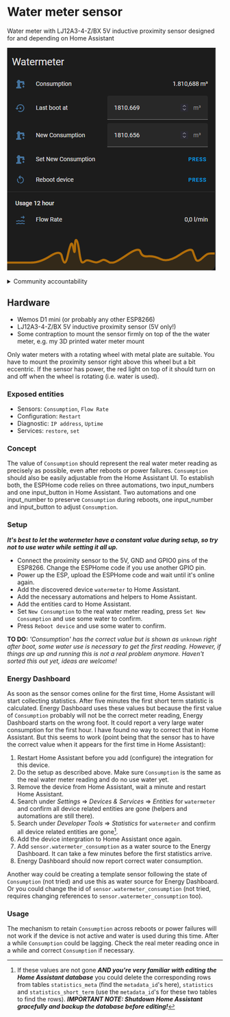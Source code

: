# Water meter sensor
Water meter with LJ12A3-4-Z/BX 5V inductive proximity sensor designed for and depending on Home Assistant

![This is an image](homeassistant/entities-card.png)

<details>
<summary>Community accountability</summary>
<i>As I started with a water meter sensor for Home Assistant, I wanted an ESPHome device that shows the real water meter reading exactly. Since my knowledge of ESPHome is not yet to be called extensive, I searched around. No solution fitted my idea completely, so I assembled the code that you will find here from numerous samples and added some of my own. Thx all for sharing!</i>
</details>

## Hardware
+ Wemos D1 mini (or probably any other ESP8266)
+ LJ12A3-4-Z/BX 5V inductive proximity sensor (5V only!)
+ Some contraption to mount the sensor firmly on top of the the water meter, e.g. my 3D printed water meter mount

Only water meters with a rotating wheel with metal plate are suitable. You have to mount the proximity sensor right above this wheel but a bit eccentric. If the sensor has power, the red light on top of it should turn on and off when the wheel is rotating (i.e. water is used).

### Exposed entities
+ Sensors: `Consumption`, `Flow Rate`
+ Configuration: `Restart`
+ Diagnostic: `IP address`, `Uptime`
+ Services: `restore`, `set`

### Concept
The value of `Consumption` should represent the real water meter reading as precisely as possible, even after reboots or power failures. `Consumption` should also be easily adjustable from the Home Assistant UI. To establish both, the ESPHome code relies on three automations, two input_numbers and one input_button in Home Assistant. Two automations and one input_number to preserve `Consumption` during reboots, one input_number and input_button to adjust `Consumption`.

### Setup
***It's best to let the watermeter have a constant value during setup, so try not to use water while setting it all up.***

+ Connect the proximity sensor to the 5V, GND and GPIO0 pins of the ESP8266. Change the ESPHome code if you use another GPIO pin.
+ Power up the ESP, upload the ESPHome code and wait until it's online again.
+ Add the discovered device `watermeter` to Home Assistant.
+ Add the necessary automations and helpers to Home Assistant.
+ Add the entities card to Home Assistant.
+ Set `New Consumption` to the real water meter reading, press `Set New Consumption` and use some water to confirm.
+ Press `Reboot device` and use some water to confirm.

**TO DO:** _'Consumption' has the correct value but is shown as_ `unknown` _right after boot, some water use is necessary to get the first reading. However, if things are up and running this is not a real problem anymore. Haven't sorted this out yet, ideas are welcome!_

### Energy Dashboard
As soon as the sensor comes online for the first time, Home Assistant will start collecting statistics. After five minutes the first short term statistic is calculated. Energy Dashboard uses these values but because the first value of `Consumption` probably will not be the correct meter reading, Energy Dashboard starts on the wrong foot. It could report a very large water consumption for the first hour. I have found no way to correct that in Home Assistant. But this seems to work (point being that the sensor has to have the correct value when it appears for the first time in Home Assistant):

1. Restart Home Assistant before you add (configure) the integration for this device.
2. Do the setup as described above. Make sure `Consumption` is the same as the real water meter reading and do no use water yet.
3. Remove the device from Home Assistant, wait a minute and restart Home Assistant.
4. Search under _Settings_ => _Devices & Services_ => _Entities_ for `watermeter` and confirm all device related entities are gone (helpers and automations are still there).
5. Search under _Developer Tools_ => _Statistics_ for `watermeter` and confirm all device related entities are gone[^1].
6. Add the device intergration to Home Assistant once again.
7. Add `sensor.watermeter_consumption` as a water source to the Energy Dashboard. It can take a few minutes before the first statistics arrive.
8. Energy Dashboard should now report correct water consumption.

Another way could be creating a template sensor following the state of `Consumption` (not tried) and use this as water source for Energy Dashboard. Or you could change the id of `sensor.watermeter_consumption` (not tried, requires changing references to `sensor.watermeter_consumption` too).

### Usage
The mechanism to retain `Consumption` across reboots or power failures will not work if the device is not active and water is used during this time. After a while `Consumption` could be lagging. Check the real meter reading once in a while and correct `Consumption` if necessary.

[^1]: If these values are not gone ***AND you're very familiar with editing the Home Assistant database*** you could delete the corresponding rows from tables `statistics_meta` (find the `metadata_id`'s here), `statistics` and `statistics_short_term` (use the `metadata_id`'s for these two tables to find the rows). ***IMPORTANT NOTE: Shutdown Home Assistant gracefully and backup the database before editing!***
